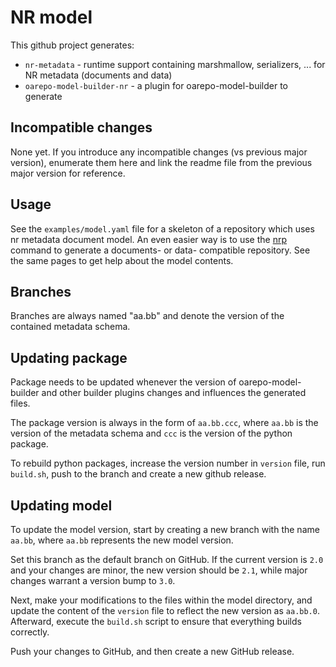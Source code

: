 # NR model

This github project generates:

* `nr-metadata` - runtime support containing marshmallow, serializers, ... for NR metadata (documents and data)
* `oarepo-model-builder-nr` - a plugin for oarepo-model-builder to generate 

## Incompatible changes

None yet. If you introduce any incompatible changes (vs previous major version),
enumerate them here and link the readme file from the previous major version
for reference.

## Usage

See the `examples/model.yaml` file for a skeleton of a repository 
which uses nr metadata document model. An even easier way is to use the
[nrp](https://narodni-repozitar.github.io/developer-docs/docs/technology/invenio/nrp-toolchain/) 
command to generate a documents- or data- compatible repository. 
See the same pages to get help about the model contents.

## Branches

Branches are always named "aa.bb" and denote the version of the contained metadata schema.

## Updating package

Package needs to be updated whenever the version of oarepo-model-builder and 
other builder plugins changes and influences the generated files.

The package version is always in the form of `aa.bb.ccc`, where `aa.bb` is the version
of the metadata schema and `ccc` is the version of the python package.

To rebuild python packages, increase the version number in `version` file,
run `build.sh`, push to the branch and create a new github release.

## Updating model

To update the model version, start by creating a new branch with the name 
`aa.bb`, where `aa.bb` represents the new model version. 

Set this branch as the default branch on GitHub. 
If the current version is `2.0` and your changes are minor, 
the new version should be `2.1`, while major changes warrant 
a version bump to `3.0`.

Next, make your modifications to the files within the model directory, 
and update the content of the `version` file to reflect the new version as 
`aa.bb.0`. Afterward, execute the `build.sh` script to ensure that everything 
builds correctly. 

Push your changes to GitHub, and then create a new GitHub release.